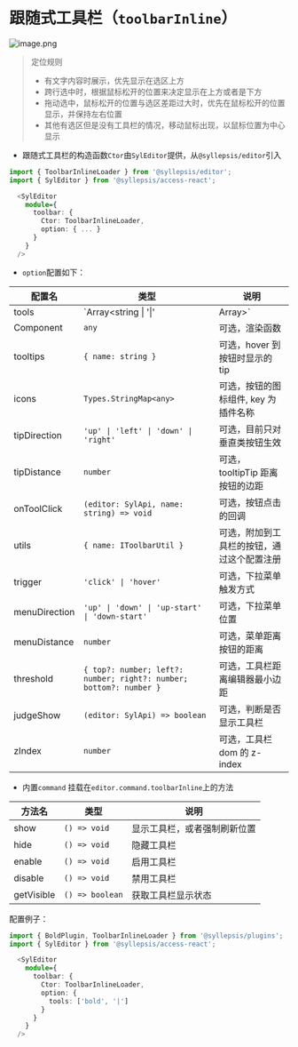 # 跟随式工具栏（`toolbarInline`）

![image.png](https://p-vcloud.byteimg.com/tos-cn-i-em5hxbkur4/3d80c53a94844747a4b78664c50f7991~tplv-em5hxbkur4-noop.image?width=334&height=186)

> 定位规则
>
> - 有文字内容时展示，优先显示在选区上方
> - 跨行选中时，根据鼠标松开的位置来决定显示在上方或者是下方
> - 拖动选中，鼠标松开的位置与选区差距过大时，优先在鼠标松开的位置显示，并保持左右位置
> - 其他有选区但是没有工具栏的情况，移动鼠标出现，以鼠标位置为中心显示

- 跟随式工具栏的构造函数`Ctor`由`SylEditor`提供，从`@syllepsis/editor`引入

```typescript
import { ToolbarInlineLoader } from '@syllepsis/editor';
import { SylEditor } from '@syllepsis/access-react';

  <SylEditor
    module={
      toolbar: {
        Ctor: ToolbarInlineLoader,
        option: { ... }
      }
    }
  />
```

- `option`配置如下：

| 配置名        | 类型                                                               | 说明                                                                                |
| ------------- | ------------------------------------------------------------------ | ----------------------------------------------------------------------------------- |
| tools         | `Array<string \| '\|' | Array<string>>`                            | 工具栏显示的插件，顺序对应位置<br>- 值为 plugins 的 name 属性<br>- `\|`为显示分割线 |
| Component     | `any`                                                              | 可选，渲染函数                                                                      |
| tooltips      | `{ name: string }`                                                 | 可选，hover 到按钮时显示的 tip                                                      |
| icons         | `Types.StringMap<any>`                                             | 可选，按钮的图标组件, key 为插件名称                                                |
| tipDirection  | `'up' \| 'left' \| 'down' \| 'right'`                              | 可选，目前只对垂直类按钮生效                                                        |
| tipDistance   | `number`                                                           | 可选，tooltipTip 距离按钮的边距                                                     |
| onToolClick   | `(editor: SylApi, name: string) => void`                           | 可选，按钮点击的回调                                                                |
| utils         | `{ name: IToolbarUtil }`                                           | 可选，附加到工具栏的按钮，通过这个配置注册                                          |
| trigger       | `'click' \| 'hover'`                                               | 可选，下拉菜单触发方式                                                              |
| menuDirection | `'up' \| 'down' \| 'up-start' \| 'down-start'`                     | 可选，下拉菜单位置                                                                  |
| menuDistance  | `number`                                                           | 可选，菜单距离按钮的距离                                                            |
| threshold     | `{ top?: number; left?: number; right?: number; bottom?: number }` | 可选，工具栏距离编辑器最小边距                                                      |
| judgeShow     | `(editor: SylApi) => boolean`                                      | 可选，判断是否显示工具栏                                                            |
| zIndex        | `number`                                                           | 可选，工具栏 dom 的 z-index                                                         |

- 内置`command`
  挂载在`editor.command.toolbarInline`上的方法

| 方法名     | 类型            | 说明                         |
| ---------- | --------------- | ---------------------------- |
| show       | `() => void`    | 显示工具栏，或者强制刷新位置 |
| hide       | `() => void`    | 隐藏工具栏                   |
| enable     | `() => void`    | 启用工具栏                   |
| disable    | `() => void`    | 禁用工具栏                   |
| getVisible | `() => boolean` | 获取工具栏显示状态           |

配置例子：

```typescript
import { BoldPlugin, ToolbarInlineLoader } from '@syllepsis/plugins';
import { SylEditor } from '@syllepsis/access-react';

  <SylEditor
    module={
      toolbar: {
        Ctor: ToolbarInlineLoader,
        option: {
          tools: ['bold', '|']
        }
      }
    }
  />
```
